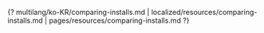 {? multilang/ko-KR/comparing-installs.md | localized/resources/comparing-installs.md | pages/resources/comparing-installs.md ?}
